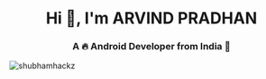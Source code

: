 <h1 align="center">Hi 👋, I'm ARVIND PRADHAN</h1>
<h3 align="center">A 🔥 Android Developer from India 🌟</h3>
<p align="left"> <img src="https://komarev.com/ghpvc/?username=shubhamhackz" alt="shubhamhackz" /> </p>

<!--
**av-arvind77/av-arvind77** is a ✨ _special_ ✨ repository because its `README.md` (this file) appears on your GitHub profile.

Here are some ideas to get you started:

- 🔭 I’m currently working on ...
- 🌱 I’m currently learning ...
- 👯 I’m looking to collaborate on ...
- 🤔 I’m looking for help with ...
- 💬 Ask me about ...
- 📫 How to reach me: ...
- 😄 Pronouns: ...
- ⚡ Fun fact: ...
-->
